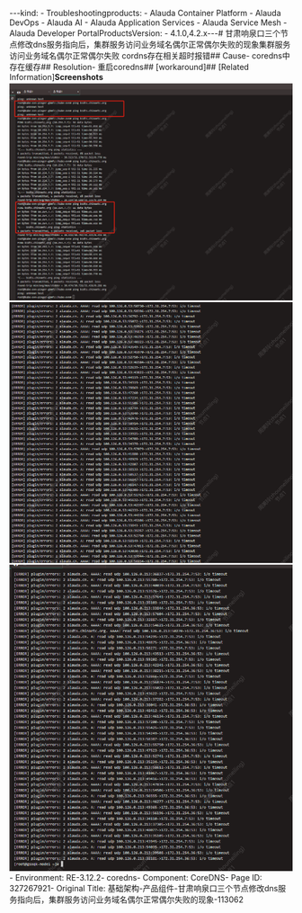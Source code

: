 ---kind:   - Troubleshootingproducts:    - Alauda Container Platform   - Alauda DevOps   - Alauda AI   - Alauda Application Services   - Alauda Service Mesh   - Alauda Developer PortalProductsVersion:   - 4.1.0,4.2.x---<!-- A type of document that involves encountering a fault, diag...it, performing root cause analysis, and providing solutions. --># 甘肃响泉口三个节点修改dns服务指向后，集群服务访问业务域名偶尔正常偶尔失败的现象集群服务访问业务域名偶尔正常偶尔失败 cordns存在相关超时报错## Cause- coredns中存在缓存## Resolution- 重启coredns## [workaround]## [Related Information]**Screenshots**![](assets/ji-chu-jia-gou-chan-pin-zu-jian-gan-su-xiang-quan-kou-san-ge-jie-dian-xiu-gai-dn/1752634296_99781_d0d0d9_1.png)![](assets/ji-chu-jia-gou-chan-pin-zu-jian-gan-su-xiang-quan-kou-san-ge-jie-dian-xiu-gai-dn/1752634296_99781_252ba3_2.png)![](assets/ji-chu-jia-gou-chan-pin-zu-jian-gan-su-xiang-quan-kou-san-ge-jie-dian-xiu-gai-dn/1752634296_99781_eac0f8_3.png)- Environment: RE-3.12.2- coredns- Component: CoreDNS- Page ID: 327267921- Original Title: 基础架构-产品组件-甘肃响泉口三个节点修改dns服务指向后，集群服务访问业务域名偶尔正常偶尔失败的现象-113062